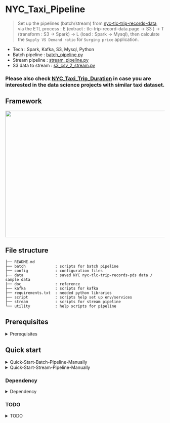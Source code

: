 # NYC_Taxi_Pipeline

> Set up the pipelines (batch/stream) from [nyc-tlc-trip-records-data](https://www1.nyc.gov/site/tlc/about/tlc-trip-record-data.page), via the ETL process :
E (extract : tlc-trip-record-data.page -> S3 ) -> T (transform : S3 -> Spark) -> L (load : Spark -> Mysql), then calculate the `Supply VS Demand ratio` for `Surging price` application. 

* Tech : Spark, Kafka, S3, Mysql, Python 
* Batch pipeline : [batch_pipeline.py](https://github.com/yennanliu/NYC_Taxi_Pipeline/blob/master/batch/batch_pipeline.py)
* Stream pipeline : [stream_pipeline.py](https://github.com/yennanliu/NYC_Taxi_Pipeline/blob/master/stream/stream_pipeline.py)
* S3 data to stream : [s3_csv_2_stream.py](https://github.com/yennanliu/NYC_Taxi_Pipeline/blob/master/stream/s3_csv_2_stream.py)

### Please also check [NYC_Taxi_Trip_Duration](https://github.com/yennanliu/NYC_Taxi_Trip_Duration) in case you are interested in the data science projects with similar taxi dataset. 

## Framework  
<img src ="https://github.com/yennanliu/NYC_Taxi_Pipeline/blob/master/doc/framework.png" width="800" height="400">


## File structure 
```
├── README.md
├── batch             : scripts for batch pipeline 
├── config            : configuration files 
├── data              : saved NYC nyc-tlc-trip-records-pds data / sample data 
├── doc               : reference 
├── kafka             : scripts for kafka 
├── requirements.txt  : needed python libraries 
├── script            : scripts help set up env/services 
├── stream            : scripts for stream pipeline 
└── utility           : help scripts for pipeline

```

## Prerequisites
<details>
<summary>Prerequisites</summary>

```
# 1. Install spark, Java 8, zoopkeeper, and kafka, Mysql
# 2. Set up AWS account and launch S3 service
# 3. Get AWS_ACCESS_KEY_ID, AWS_SECRET_ACCESS_KEY 
```
</details>

## Quick start 
<details>
<summary>Quick-Start-Batch-Pipeline-Manually</summary>

```bash 
$ git clone https://github.com/yennanliu/NYC_Taxi_Pipeline.git
$ cd NYC_Taxi_Pipeline
$ pip install -r requirements.txt 
$ export AWS_ACCESS_KEY_ID=<AWS_ACCESS_KEY_ID>
$ export AWS_SECRET_ACCESS_KEY=<AWS_SECRET_ACCESS_KEY>
# download and upload data to s3
# currently use sample texi trip data at s3 nyctaxi bucket yellow_trip folder  
$ bash script/download_2_s3.sh
# init mysql 
# run mysql server local 
# create new user "mysql_user" with password "0000" 
$ mysql --user="mysql_user" --database="taxi" --password="0000" < "script/create_table.sql"  # create db 
# enter mysql password for <mysql_user>
$ mysql -u mysql_user -p  taxi < script/create_table.sql  # create tables 
$ export SPARK_HOME=/Users/$USER/spark && export PATH=$SPARK_HOME/bin:$PATH
$ spark-submit batch/batch_pipeline_manually.py 
# check the results (mysql)
# mysql> SELECT pickup.*,
#     ->        dropoff.*
#     -> FROM
#     ->   (SELECT DATE_FORMAT(MIN(Trip_Pickup_DateTime), '%d/%m/%Y %H:%i:00') AS pickup_tmstamp,
#     ->           geo_hash_id as pickup_geo_hash_id,
#     ->           COUNT(id) AS count_in_time_interval
#     ->    FROM pickup_geo_hash
#     ->    GROUP BY ROUND(UNIX_TIMESTAMP(Trip_Pickup_DateTime) / 300),
#     ->             geo_hash_id) AS pickup
#     -> INNER JOIN
#     ->   (SELECT DATE_FORMAT(MIN(Trip_Dropoff_DateTime), '%d/%m/%Y %H:%i:00') AS dropoff_tmstamp,
#     ->           geo_hash_id as dropoff_geo_hash_id,
#     ->           COUNT(id) AS count_in_time_interval
#     ->    FROM dropoff_geo_hash
#     ->    GROUP BY ROUND(UNIX_TIMESTAMP(Trip_Dropoff_DateTime) / 300),
#     ->             geo_hash_id) AS dropoff ON pickup.pickup_tmstamp = dropoff.dropoff_tmstamp
#     -> AND pickup.pickup_geo_hash_id = dropoff.dropoff_geo_hash_id;
# +---------------------+--------------------+------------------------+---------------------+---------------------+------------------------+
# | pickup_tmstamp      | pickup_geo_hash_id | count_in_time_interval | dropoff_tmstamp     | dropoff_geo_hash_id | count_in_time_interval |
# +---------------------+--------------------+------------------------+---------------------+---------------------+------------------------+
# | 14/01/2009 07:29:00 | dr72h8e            |                      1 | 14/01/2009 07:29:00 | dr72h8e             |                      1 |
# | 14/01/2009 07:33:00 | dr5rsnk            |                      1 | 14/01/2009 07:33:00 | dr5rsnk             |                      1 |
# | 24/01/2009 11:16:00 | dr5ru53            |                      1 | 24/01/2009 11:16:00 | dr5ru53             |                      1 |
# +---------------------+--------------------+------------------------+---------------------+---------------------+------------------------+
# 3 rows in set (0.01 sec)

# mysql> 

```
</details>

<details>
<summary>Quick-Start-Stream-Pipeline-Manually</summary>

```bash 
$ git clone https://github.com/yennanliu/NYC_Taxi_Pipeline.git
$ cd NYC_Taxi_Pipeline
$ pip install -r requirements.txt 
$ export AWS_ACCESS_KEY_ID=<AWS_ACCESS_KEY_ID>
$ export AWS_SECRET_ACCESS_KEY=<AWS_SECRET_ACCESS_KEY>
# download and upload data to s3
# currently use sample texi trip data at s3 nyctaxi bucket yellow_trip folder  
$ bash script/download_2_s3.sh
# start kafka, zookeeper 
$ bash kafka/start_kafka.sh

# open one termainl 
# stream data from s3 
$ python stream/s3_csv_2_stream.py
# >>>>>>>> output 
# "b',vendor_name,Trip_Pickup_DateTime,Trip_Dropoff_DateTime,Passenger_Count,Trip_Distance,Start_Lon,Start_Lat,Rate_Code,store_and_forward,End_Lon,End_Lat,Payment_Type,Fare_Amt,surcharge,mta_tax,Tip_Amt,Tolls_Amt,Total_Amt"
# "0,VTS,2009-01-04 02:52:00,2009-01-04 03:02:00,1.0,2.63,-73.991957,40.721567,,,-73.993803,40.695922,CASH,8.9,0.5,,0.0,0.0,9.4"
# "1,VTS,2009-01-04 03:31:00,2009-01-04 03:38:00,3.0,4.55,-73.982102,40.73629,,,-73.95585,40.76803,Credit,12.1,0.5,,2.0,0.0,14.6"
#....

# open the other terminal 
# run the stream pipeline 
$ spark-submit --jars /Users/$USER/spark/jars/spark-streaming-kafka-0-8-assembly_2.11-2.4.3.jar stream/stream_pipeline.py localhost:9092 new_topic
# >>>>>>>> output 
# ========= 2019-08-26 10:37:16 =========
# >>>>>>>> RESULT OF wordCountsDataFrame
# +-----------+--------------------+---------------------+---------------+-------------+------------------+---------+---------+-----------------+------------------+---------+------------+--------+---------+-------+-------+---------+---------+
# |vendor_name|Trip_Pickup_DateTime|Trip_Dropoff_DateTime|Passenger_Count|Trip_Distance|         Start_Lon|Start_Lat|Rate_Code|store_and_forward|           End_Lon|  End_Lat|Payment_Type|Fare_Amt|surcharge|mta_tax|Tip_Amt|Tolls_Amt|Total_Amt|
# +-----------+--------------------+---------------------+---------------+-------------+------------------+---------+---------+-----------------+------------------+---------+------------+--------+---------+-------+-------+---------+---------+
# |        CMT| 2009-01-06 07:26:38|  2009-01-06 07:33:34|            1.0|          0.8|        -73.991011|40.755011|         |                 |        -73.991011|40.755011|        Cash|     5.7|      0.0|       |    0.0|      0.0|      5.7|
# |        CMT| 2009-01-05 19:48:40|  2009-01-05 19:52:46|            1.0|          0.8|        -73.963949|40.770452|         |                 |        -73.959548|40.780016|        Cash|     5.5|      0.0|       |    0.0|      0.0|      5.5|
# |        CMT| 2009-01-05 20:37:46|  2009-01-05 20:57:20|            1.0|          5.6|        -73.979883|40.748998|         |                 |        -73.974006|40.677958|        Cash|    17.0|      0.0|       |    0.0|      0.0|     17.0|
# |        CMT| 2009-01-05 20:49:46|  2009-01-05 21:00:34|            2.0|          2.0|        -73.993437|40.751452|         |                 |
# taxidf : [Row(vendor_name='CMT', Trip_Pickup_DateTime=datetime.datetime(2009, 1, 6, 7, 26, 38), Trip_Dropoff_DateTime=datetime.datetime(2009, 1, 6, 7, 33, 34), Passenger_Count=1, Trip_Distance=0.800000011920929, Start_Lon=-73.99101257324219, Start_Lat=40.75501251220703, Rate_Code=''
# pickup_geohash : [Row(Trip_Pickup_DateTime=datetime.datetime(2009, 1, 6, 7, 26, 38), Start_Lat=40.75501251220703, Start_Lon=-73.99101257324219, geo_hash_id='dr5ru71'), Row(Trip_Pickup_DateTime=datetime.datetime(2009, 1, 5, 19, 48, 40), Start_Lat=40.770450592041016, Start_Lon=-73.96395111083984, geo_hash_id=
# dropoff_geohash : [Row(Trip_Dropoff_DateTime=datetime.datetime(2009, 1, 6, 7, 33, 34), End_Lat=40.75501251220703, End_Lon=-73.99101257324219, geo_hash_id='dr5ru71'), Row(Trip_Dropoff_DateTime=datetime.datetime(2009, 1, 5, 19, 52, 46), End_Lat=40.7800178527832, End_Lon=-73.95954895019531, geo_hash_id='

```
</details>

### Dependency 
<details>
<summary>Dependency</summary>

1. Spark 2.4.3 
2. Java 8
3. Apache Hadoop 2.7
4. Jars 
	- [aws-java-sdk-1.7.4](https://mvnrepository.com/artifact/com.amazonaws/aws-java-sdk/1.7.4)
	- [hadoop-aws-2.7.6](https://mvnrepository.com/artifact/org.apache.hadoop/hadoop-aws/2.7.6)
	- [spark-streaming-kafka-0-8-assembly_2.11-2.4.3.jar](https://mvnrepository.com/artifact/org.apache.spark/spark-streaming-kafka-0-8-assembly_2.11/2.4.3)
	- [mysql-connector-java-8.0.15.jar](https://mvnrepository.com/artifact/mysql/mysql-connector-java/8.0.15)

</details>

### TODO 
<details>
<summary>TODO</summary>

```
# 1. Tune the main pipeline for large scale data (to process whole nyc-tlc-trip data)
# 2. Add front-end UI (flask to visualize supply & demand and surging price)
# 3. Add test 
# 4. Dockerize the project 
# 5. Tune the spark batch/stream code 
# 6. Tune the kafka, zoopkeeper cluster setting 
# 7. Travis CI/CD 
# 8. Use Airflow to schedule batch pipeline 
```
</details>
